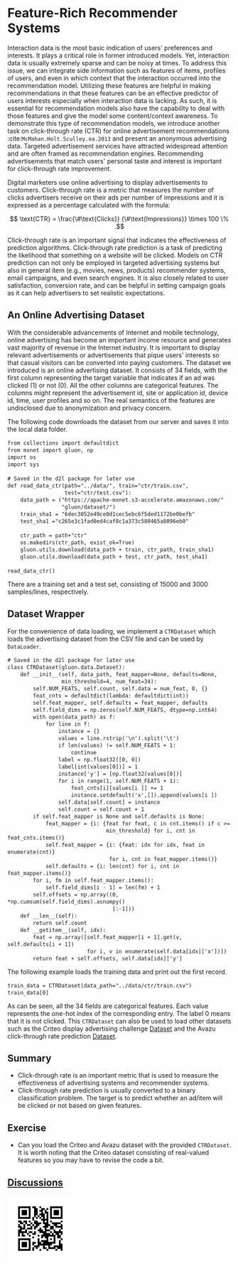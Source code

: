 # Feature-Rich Recommender Systems

Interaction data is the most basic indication of users' preferences and interests. It plays a critical role in former introduced models. Yet, interaction data is usually extremely sparse and can be noisy at times. To address this issue, we can integrate side information such as features of items, profiles of users, and even in which context that the interaction occurred into the recommendation model. Utilizing these features are helpful in making recommendations in that these features can be an effective predictor of users interests especially when interaction data is lacking. As such, it is essential for recommendation models also have the capability to deal with those features and give the model some content/context awareness. To demonstrate this type of recommendation models, we introduce another task on click-through rate (CTR) for online advertisement recommendations :cite:`McMahan.Holt.Sculley.ea.2013` and present an anonymous advertising data. Targeted advertisement services have attracted widespread attention and are often framed as recommendation engines. Recommending advertisements that match users' personal taste and interest is important for click-through rate improvement.


Digital marketers use online advertising to display advertisements to customers. Click-through rate is a metric that measures the number of clicks advertisers receive on their ads per number of impressions and it is expressed as a percentage calculated with the formula: 

$$ \text{CTR} = \frac{\#\text{Clicks}} {\#\text{Impressions}} \times 100 \% .$$

Click-through rate is an important signal that indicates the effectiveness of prediction algorithms. Click-through rate prediction is a task of predicting the likelihood that something on a website will be clicked. Models on CTR prediction can not only be employed in targeted advertising systems but also in general item (e.g., movies, news, products) recommender systems, email campaigns, and even search engines. It is also closely related to user satisfaction, conversion rate, and can be helpful in setting campaign goals as it can help advertisers to set realistic expectations. 


## An Online Advertising Dataset

With the considerable advancements of Internet and mobile technology, online advertising has become an important income resource and generates vast majority of revenue in the Internet industry. It is important to display relevant advertisements or advertisements that pique users' interests so that casual visitors can be converted into paying customers. The dataset we introduced is an online advertising dataset. It consists of 34 fields, with the first column representing the target variable that indicates if an ad was clicked (1) or not (0). All the other columns are categorical features. The columns might represent the advertisement id, site or application id, device id, time, user profiles and so on. The real semantics of the features are undisclosed due to anonymization and privacy concern.

The following code downloads the dataset from our server and saves it into the local data folder.

```{.python .input  n=15}
from collections import defaultdict
from mxnet import gluon, np
import os
import sys

# Saved in the d2l package for later use
def read_data_ctr(path="../data/", train="ctr/train.csv", 
                  test="ctr/test.csv"):
    data_path = ("https://apache-mxnet.s3-accelerate.amazonaws.com/"
                 "gluon/dataset/")
    train_sha1 = "6dec3052e49ce0d1cec5ebc6f5ded1172be0befb"
    test_sha1 ="c265e3c1fad0ed4caf8c1a373c580465a8096eb0"

    ctr_path = path+"ctr"
    os.makedirs(ctr_path, exist_ok=True)
    gluon.utils.download(data_path + train, ctr_path, train_sha1)
    gluon.utils.download(data_path + test, ctr_path, test_sha1)

read_data_ctr()
```

There are a training set and a test set, consisting of 15000 and 3000 samples/lines, respectively.

## Dataset Wrapper

For the convenience of data loading, we implement a `CTRDataset` which loads the advertising dataset from the CSV file and can be used by `DataLoader`.

```{.python .input  n=13}
# Saved in the d2l package for later use
class CTRDataset(gluon.data.Dataset):
    def __init__(self, data_path, feat_mapper=None, defaults=None, 
                 min_threshold=4, num_feat=34):
        self.NUM_FEATS, self.count, self.data = num_feat, 0, {}
        feat_cnts = defaultdict(lambda: defaultdict(int))
        self.feat_mapper, self.defaults = feat_mapper, defaults
        self.field_dims = np.zeros(self.NUM_FEATS, dtype=np.int64)
        with open(data_path) as f:
            for line in f:
                instance = {}
                values = line.rstrip('\n').split('\t')
                if len(values) != self.NUM_FEATS + 1:
                    continue
                label = np.float32([0, 0])
                label[int(values[0])] = 1
                instance['y'] = [np.float32(values[0])]
                for i in range(1, self.NUM_FEATS + 1):
                    feat_cnts[i][values[i ]] += 1
                    instance.setdefault('x',[]).append(values[i ])
                self.data[self.count] = instance
                self.count = self.count + 1
        if self.feat_mapper is None and self.defaults is None:
            feat_mapper = {i: {feat for feat, c in cnt.items() if c >= 
                               min_threshold} for i, cnt in feat_cnts.items()}
            self.feat_mapper = {i: {feat: idx for idx, feat in enumerate(cnt)}
                                for i, cnt in feat_mapper.items()}
            self.defaults = {i: len(cnt) for i, cnt in feat_mapper.items()}
        for i, fm in self.feat_mapper.items():
            self.field_dims[i - 1] = len(fm) + 1
        self.offsets = np.array((0, *np.cumsum(self.field_dims).asnumpy()
                                 [:-1]))
    def __len__(self):
        return self.count
    def __getitem__(self, idx):
        feat = np.array([self.feat_mapper[i + 1].get(v, self.defaults[i + 1]) 
                         for i, v in enumerate(self.data[idx]['x'])])
        return feat + self.offsets, self.data[idx]['y']
```

The following example loads the training data and print out the first record.

```{.python .input  n=16}
train_data = CTRDataset(data_path="../data/ctr/train.csv")
train_data[0]
```

As can be seen, all the 34 fields are categorical features. Each value represents the one-hot index of the corresponding entry. The label $0$ means that it is not clicked. This `CTRDataset` can also be used to load other datasets such as the Criteo display advertising challenge [Dataset](https://labs.criteo.com/2014/02/kaggle-display-advertising-challenge-dataset/) and the Avazu click-through rate prediction [Dataset](https://www.kaggle.com/c/avazu-ctr-prediction).  

## Summary 
* Click-through rate is an important metric that is used to measure the effectiveness of advertising systems and recommender systems.
* Click-through rate prediction is usually converted to a binary classification problem. The target is to predict whether an ad/item will be clicked or not based on given features.

## Exercise
* Can you load the Criteo and Avazu dataset with the provided `CTRDataset`. It is worth noting that the Criteo dataset consisting of real-valued features so you may have to revise the code a bit.

## [Discussions](https://discuss.mxnet.io/t/5166)

![](../img/qr_ctr.svg)
